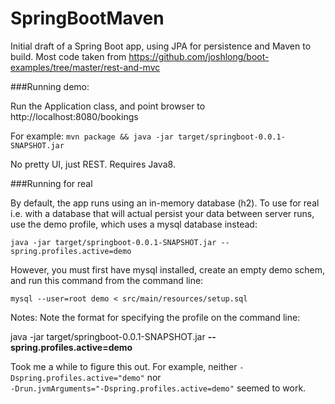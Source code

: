 SpringBootMaven
===============
Initial draft of a Spring Boot app, using JPA for persistence and Maven to build.
Most code taken from https://github.com/joshlong/boot-examples/tree/master/rest-and-mvc

###Running demo:

Run the Application class, and point browser to http://localhost:8080/bookings

For example:
`mvn package && java -jar target/springboot-0.0.1-SNAPSHOT.jar`

No pretty UI, just REST. Requires Java8.

###Running for real

By default, the app runs using an in-memory database (h2). To use for real i.e. with a database that will actual persist 
your data between server runs, use the demo profile, which uses a mysql database instead:

`java -jar target/springboot-0.0.1-SNAPSHOT.jar --spring.profiles.active=demo`

However, you must first have mysql installed, create an empty demo schem, and run this command from the command line:

`mysql --user=root demo < src/main/resources/setup.sql`

Notes:
Note the format for specifying the profile on the command line:

java -jar target/springboot-0.0.1-SNAPSHOT.jar **--spring.profiles.active=demo**

Took me a while to figure this out. For example, neither `-Dspring.profiles.active="demo"` nor  
`-Drun.jvmArguments="-Dspring.profiles.active=demo"` seemed to work.
  
  
  
  
